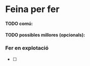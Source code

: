 # Feina per fer

#### TODO comú:

#### TODO possibles millores (opcionals):

### Fer en explotació
- [ ]
